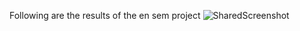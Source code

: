 Following are the results of the en sem project
![SharedScreenshot](https://github.com/Malla2Likhitha/gpgpu-sim_distribution/assets/98963116/cd67cb28-1076-4458-a218-f9c43f368068)
